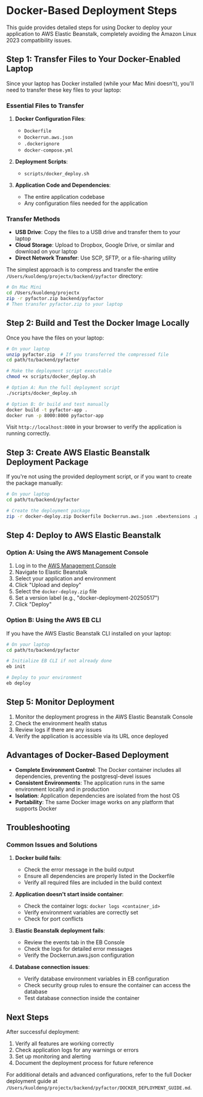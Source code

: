 # Docker-Based Deployment Steps

This guide provides detailed steps for using Docker to deploy your application to AWS Elastic Beanstalk, completely avoiding the Amazon Linux 2023 compatibility issues.

## Step 1: Transfer Files to Your Docker-Enabled Laptop

Since your laptop has Docker installed (while your Mac Mini doesn't), you'll need to transfer these key files to your laptop:

### Essential Files to Transfer

1. **Docker Configuration Files**:
   - `Dockerfile`
   - `Dockerrun.aws.json`
   - `.dockerignore`
   - `docker-compose.yml`

2. **Deployment Scripts**:
   - `scripts/docker_deploy.sh`

3. **Application Code and Dependencies**:
   - The entire application codebase
   - Any configuration files needed for the application

### Transfer Methods

- **USB Drive**: Copy the files to a USB drive and transfer them to your laptop
- **Cloud Storage**: Upload to Dropbox, Google Drive, or similar and download on your laptop
- **Direct Network Transfer**: Use SCP, SFTP, or a file-sharing utility

The simplest approach is to compress and transfer the entire `/Users/kuoldeng/projectx/backend/pyfactor` directory:

```bash
# On Mac Mini
cd /Users/kuoldeng/projectx
zip -r pyfactor.zip backend/pyfactor
# Then transfer pyfactor.zip to your laptop
```

## Step 2: Build and Test the Docker Image Locally

Once you have the files on your laptop:

```bash
# On your laptop
unzip pyfactor.zip  # If you transferred the compressed file
cd path/to/backend/pyfactor

# Make the deployment script executable
chmod +x scripts/docker_deploy.sh

# Option A: Run the full deployment script
./scripts/docker_deploy.sh

# Option B: Or build and test manually
docker build -t pyfactor-app .
docker run -p 8000:8000 pyfactor-app
```

Visit `http://localhost:8000` in your browser to verify the application is running correctly.

## Step 3: Create AWS Elastic Beanstalk Deployment Package

If you're not using the provided deployment script, or if you want to create the package manually:

```bash
# On your laptop
cd path/to/backend/pyfactor

# Create the deployment package
zip -r docker-deploy.zip Dockerfile Dockerrun.aws.json .ebextensions .platform
```

## Step 4: Deploy to AWS Elastic Beanstalk

### Option A: Using the AWS Management Console

1. Log in to the [AWS Management Console](https://console.aws.amazon.com/)
2. Navigate to Elastic Beanstalk
3. Select your application and environment
4. Click "Upload and deploy"
5. Select the `docker-deploy.zip` file
6. Set a version label (e.g., "docker-deployment-20250517")
7. Click "Deploy"

### Option B: Using the AWS EB CLI

If you have the AWS Elastic Beanstalk CLI installed on your laptop:

```bash
# On your laptop
cd path/to/backend/pyfactor

# Initialize EB CLI if not already done
eb init

# Deploy to your environment
eb deploy
```

## Step 5: Monitor Deployment

1. Monitor the deployment progress in the AWS Elastic Beanstalk Console
2. Check the environment health status
3. Review logs if there are any issues
4. Verify the application is accessible via its URL once deployed

## Advantages of Docker-Based Deployment

- **Complete Environment Control**: The Docker container includes all dependencies, preventing the postgresql-devel issues
- **Consistent Environments**: The application runs in the same environment locally and in production
- **Isolation**: Application dependencies are isolated from the host OS
- **Portability**: The same Docker image works on any platform that supports Docker

## Troubleshooting

### Common Issues and Solutions

1. **Docker build fails**:
   - Check the error message in the build output
   - Ensure all dependencies are properly listed in the Dockerfile
   - Verify all required files are included in the build context

2. **Application doesn't start inside container**:
   - Check the container logs: `docker logs <container_id>`
   - Verify environment variables are correctly set
   - Check for port conflicts

3. **Elastic Beanstalk deployment fails**:
   - Review the events tab in the EB Console
   - Check the logs for detailed error messages
   - Verify the Dockerrun.aws.json configuration

4. **Database connection issues**:
   - Verify database environment variables in EB configuration
   - Check security group rules to ensure the container can access the database
   - Test database connection inside the container

## Next Steps

After successful deployment:

1. Verify all features are working correctly
2. Check application logs for any warnings or errors
3. Set up monitoring and alerting
4. Document the deployment process for future reference

For additional details and advanced configurations, refer to the full Docker deployment guide at `/Users/kuoldeng/projectx/backend/pyfactor/DOCKER_DEPLOYMENT_GUIDE.md`.
